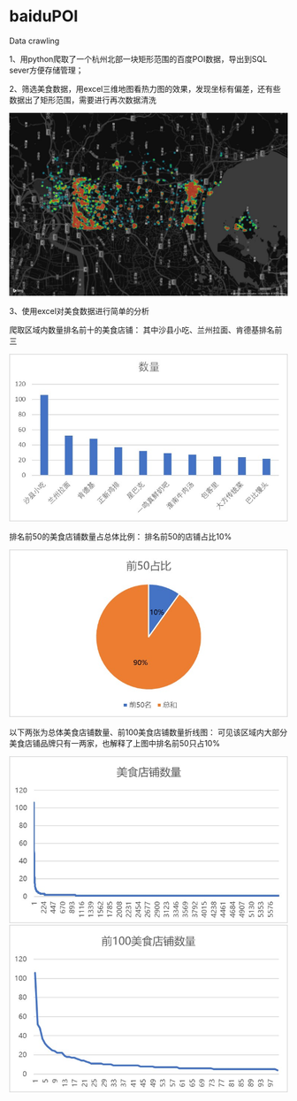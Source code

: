 # baiduPOI
Data crawling

1、用python爬取了一个杭州北部一块矩形范围的百度POI数据，导出到SQL sever方便存储管理；

2、筛选美食数据，用excel三维地图看热力图的效果，发现坐标有偏差，还有些数据出了矩形范围，需要进行再次数据清洗

![nearhz](https://raw.githubusercontent.com/ishaddock/baiduPOI/master/hz2.jpg)


3、使用excel对美食数据进行简单的分析

爬取区域内数量排名前十的美食店铺：
其中沙县小吃、兰州拉面、肯德基排名前三

![tubiao1](https://github.com/ishaddock/baiduPOI/blob/master/1.jpg)


排名前50的美食店铺数量占总体比例：
排名前50的店铺占比10%

![tubiao2](https://github.com/ishaddock/baiduPOI/blob/master/2.jpg)


以下两张为总体美食店铺数量、前100美食店铺数量折线图：
可见该区域内大部分美食店铺品牌只有一两家，也解释了上图中排名前50只占10%

![tubiao3](https://github.com/ishaddock/baiduPOI/blob/master/3.jpg)
![tubiao4](https://github.com/ishaddock/baiduPOI/blob/master/4.jpg)

